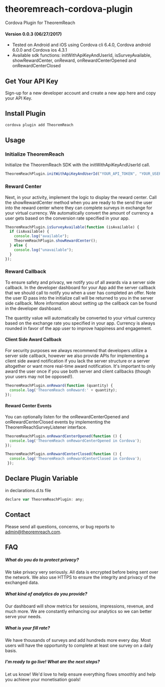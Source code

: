 # theoremreach-cordova-plugin
Cordova Plugin for TheoremReach
#### Version 0.0.3 (06/27/2017)
- Tested on Android and iOS using Cordova cli 6.4.0, Cordova android 6.0.0 and Cordova ios 4.3.1
- Available sdk functions: initWithApiKeyAndUserId, isSurveyAvailable, showRewardCenter, onReward, onRewardCenterOpened and onRewardCenterClosed

## Get Your API Key
Sign-up for a new developer account and create a new app here and copy your API Key.

## Install Plugin
```Bash
cordova plugin add TheoremReach

```
## Usage
### Initialize TheoremReach
Initialize the TheoremReach SDK with the initWithApiKeyAndUserId call.
```javascript
TheoremReachPlugin.initWithApiKeyAndUserId("YOUR_API_TOKEN", "YOUR_USER_ID");

```

### Reward Center
Next, in your activity, implement the logic to display the reward center. Call the showRewardCenter method when you are ready to the send the user into the reward center where they can complete surveys in exchange for your virtual currency. We automatically convert the amount of currency a user gets based on the conversion rate specified in your app.
```javascript
TheoremReachPlugin.isSurveyAvailable(function (isAvailable) {
  if (isAvailable) {
    console.log("available");
    TheoremReachPlugin.showRewardCenter();
  } else {
    console.log("unavailable");
  }
});

```

### Reward Callback
To ensure safety and privacy, we notify you of all awards via a server side callback. In the developer dashboard for your App add the server callback that we should call to notify you when a user has completed an offer. Note the user ID pass into the initialize call will be returned to you in the server side callback. More information about setting up the callback can be found in the developer dashboard.

The quantity value will automatically be converted to your virtual currency based on the exchange rate you specified in your app. Currency is always rounded in favor of the app user to improve happiness and engagement.
#### Client Side Award Callback
For security purposes we always recommend that developers utilize a server side callback, however we also provide APIs for implementing a client side award notification if you lack the server structure or a server altogether or want more real-time award notification. It's important to only award the user once if you use both server and client callbacks (though your users may not be opposed!).
```javascript
TheoremReachPlugin.onReward(function (quantity) {
  console.log('TheoremReach onReward:' + quantity);
});

```
#### Reward Center Events
You can optionally listen for the onRewardCenterOpened and onRewardCenterClosed events by implementing the TheoremReachSurveyListener interface.
```javascript
TheoremReachPlugin.onRewardCenterOpened(function () {
  console.log('TheoremReach onRewardCenterOpened in Cordova');
});

TheoremReachPlugin.onRewardCenterClosed(function () {
  console.log('TheoremReach onRewardCenterClosed in Cordova');
 });

```
## Declare Plugin Variable
in declarations.d.ts file
```javascript
declare var TheoremReachPlugin: any;

```

## Contact
Please send all questions, concerns, or bug reports to admin@theoremreach.com.
## FAQ
##### What do you do to protect privacy?
We take privacy very seriously. All data is encrypted before being sent over the network. We also use HTTPS to ensure the integrity and privacy of the exchanged data.

##### What kind of analytics do you provide?

Our dashboard will show metrics for sessions, impressions, revenue, and much more. We are constantly enhancing our analytics so we can better serve your needs.

##### What is your fill rate?

We have thousands of surveys and add hundreds more every day. Most users will have the opportunity to complete at least one survey on a daily basis.

##### I'm ready to go live! What are the next steps?

Let us know! We'd love to help ensure everything flows smoothly and help you achieve your monetisation goals!
